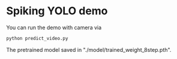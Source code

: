# Spiking YOLO demo
You can run the demo with camera via 
```bash 
python predict_video.py
```
The pretrained model saved in "./model/trained_weight_8step.pth". 
